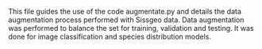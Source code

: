 This file guides the use of the code augmentate.py and details the data augmentation process performed with Sissgeo data.
Data augmentation was performed to balance the set for training, validation and testing.
It was done for image classification and species distribution models.
